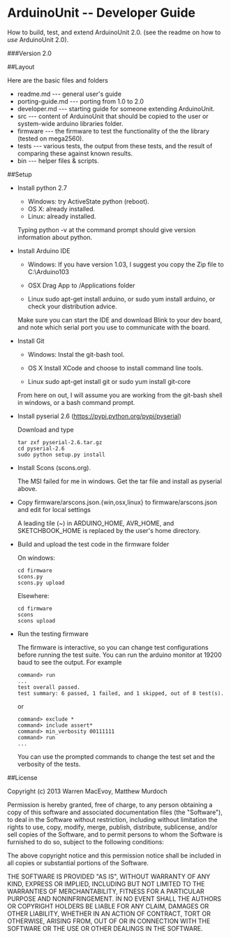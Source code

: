 ArduinoUnit -- Developer Guide
==============================

How to build, test, and extend ArduinoUnit 2.0.
(see the readme on how to *use* ArduinoUnit 2.0).

###Version 2.0

##Layout

Here are the basic files and folders

* readme.md --- general user's guide
* porting-guide.md --- porting from 1.0 to 2.0
* developer.md --- starting guide for someone extending ArduinoUnit.
* src --- content of ArduinoUnit that should be copied to the user or
          system-wide arduino libraries folder.
* firmware --- the firmware to test the functionality of the
          the library (tested on mega2560).
* tests --- various tests, the output from these tests, and the result
            of comparing these against known results.
* bin --- helper files & scripts.

##Setup

* Install python 2.7
  
  - Windows: try ActiveState python (reboot).
  - OS X: already installed.
  - Linux: already installed.

  Typing python -v at the command prompt should give version information
  about python.

* Install Arduino IDE

  - Windows: If you have version 1.03, I suggest you copy the Zip file to
    C:\Arduino103

  - OSX Drag App to /Applications folder

  - Linux sudo apt-get install arduino, or sudo yum install arduino, or
    check your distribution advice.

  Make sure you can start the IDE and download Blink to your dev board,
  and note which serial port you use to communicate with the board.

* Install Git

  - Windows: Instal the git-bash tool.

  - OS X Install XCode and choose to install command line tools.

  - Linux sudo apt-get install git or sudo yum install git-core

  From here on out, I will assume you are working from the git-bash
  shell in windows, or a bash command prompt.

* Install pyserial 2.6 (https://pypi.python.org/pypi/pyserial)

  Download and type

      tar zxf pyserial-2.6.tar.gz
      cd pyserial-2.6
      sudo python setup.py install

* Install Scons (scons.org).

  The MSI failed for me in windows.  Get the tar file and install as 
  pyserial above.


* Copy firmware/arscons.json.{win,osx,linux} to firmware/arscons.json
  and edit for local settings

  A leading tile (~) in ARDUINO_HOME, AVR_HOME, and SKETCHBOOK_HOME is
  replaced by the user's home directory.

* Build and upload the test code in the firmware folder

  On windows:

      cd firmware
      scons.py
      scons.py upload

  Elsewhere:

      cd firmware
      scons
      scons upload

* Run the testing firmware

  The firmware is interactive, so you can change test configurations
  before running the test suite.  You can run the arduino monitor at
  19200 baud to see the output.  For example

      command> run
      ...
      test overall passed.
      test summary: 6 passed, 1 failed, and 1 skipped, out of 8 test(s).

  or

      command> exclude *
      command> include assert*
      command> min_verbosity 00111111
      command> run
      ...

  You can use the prompted commands to change the test set and the verbosity
  of the tests.

##License

Copyright (c) 2013 Warren MacEvoy, Matthew Murdoch

Permission is hereby granted, free of charge, to any person obtaining a copy
of this software and associated documentation files (the "Software"), to deal
in the Software without restriction, including without limitation the rights
to use, copy, modify, merge, publish, distribute, sublicense, and/or sell
copies of the Software, and to permit persons to whom the Software is
furnished to do so, subject to the following conditions:

The above copyright notice and this permission notice shall be included in
all copies or substantial portions of the Software.

THE SOFTWARE IS PROVIDED "AS IS", WITHOUT WARRANTY OF ANY KIND, EXPRESS OR
IMPLIED, INCLUDING BUT NOT LIMITED TO THE WARRANTIES OF MERCHANTABILITY,
FITNESS FOR A PARTICULAR PURPOSE AND NONINFRINGEMENT. IN NO EVENT SHALL THE
AUTHORS OR COPYRIGHT HOLDERS BE LIABLE FOR ANY CLAIM, DAMAGES OR OTHER
LIABILITY, WHETHER IN AN ACTION OF CONTRACT, TORT OR OTHERWISE, ARISING FROM,
OUT OF OR IN CONNECTION WITH THE SOFTWARE OR THE USE OR OTHER DEALINGS IN
THE SOFTWARE.
